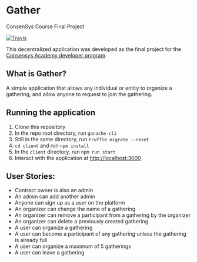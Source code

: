 # Gather

ConsenSys Course Final Project

[![Travis](https://travis-ci.org/dev-bootcamp-2019/final-project-elshaek.svg?branch=master)](https://travis-ci.org/dev-bootcamp-2019/final-project-elshaek)

This decentralized application was developed as the final project for the [Consensys Academy developer program](https://consensys.net/academy/).

## What is Gather?

A simple application that allows any individual or entity to organize a gathering, and allow anyone to request to join the gathering.

## Running the application
1. Clone this repository
2. In the repo root directory, run `ganache-cli`
3. Still in the same directory, run `truffle migrate --reset`
4. `cd client` and run `npm install` 
5. In the `client` directory, run `npm run start` 
5. Interact with the application at [http://localhost:3000](http://localhost:3000)

## User Stories:
- Contract owner is also an admin
- An admin can add another admin
- Anyone can sign up as a user on the platform
- An organizer can change the name of a gathering
- An organizer can remove a participant from a gathering by the organizer
- An organizer can delete a previously created gathering
- A user can organize a gathering
- A user can become a participant of any gathering unless the gathering is already full
- A user can organize a maximum of 5 gatherings
- A user can leave a gathering
